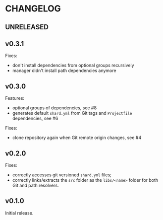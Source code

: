 # CHANGELOG

## UNRELEASED

## v0.3.1

Fixes:

- don't install dependencies from optional groups recursively
- manager didn't install path dependencies anymore

## v0.3.0

Features:

- optional groups of dependencies, see #8
- generates default `shard.yml` from Git tags and `Projectfile` dependencies, see #6

Fixes:

- clone repository again when Git remote origin changes, see #4

## v0.2.0

Fixes:

- correctly accesses git versioned `shard.yml` files;
- correctly links/extracts the `src` folder as the `libs/<name>` folder for both
  Git and path resolvers.

## v0.1.0

Initial release.
